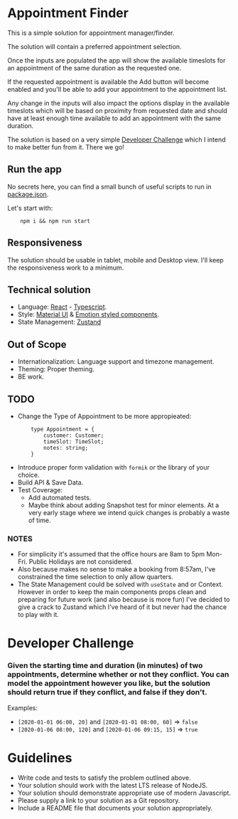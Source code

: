 # Appointment Finder

This is a simple solution for appointment manager/finder.

The solution will contain a preferred appointment selection. 

Once the inputs are populated the app will show the available timeslots for an appointment of the same duration as the requested one. 

If the requested appointment is available the Add button will become enabled and you'll be able to add your appointment to the appointment list. 

Any change in the inputs will also impact the options display in the available timeslots which will be based on proximity from requested date and should have at least enough time available to add an appointment with the same duration.

The solution is based on a very simple [Developer Challenge](#developer-challenge) which I intend to make better fun from it. There we go! 

## Run the app

No secrets here, you can find a small bunch of useful scripts to run in [package.json](../package.json).

Let's start with:
```
    npm i && npm run start
```

## Responsiveness

The solution should be usable in tablet, mobile and Desktop view. I'll keep the responsiveness work to a minimum.

## Technical solution

- Language: [React](https://react.dev/) - [Typescript](https://www.typescriptlang.org/).
- Style: [Material UI](https://mui.com/) & [Emotion styled components](https://emotion.sh/docs/styled).
- State Management: [Zustand](https://zustand-demo.pmnd.rs/)

## Out of Scope

- Internationalization: Language support and timezone management.
- Theming: Proper theming.
- BE work. 

## TODO

- Change the Type of Appointment to be more appropieated:
    ```
        type Appointment = {
            customer: Customer;
            timeSlot: TimeSlot;
            notes: string;
        }
    ```
- Introduce proper form validation with `formik` or the library of your choice.
- Build API & Save Data.
- Test Coverage: 
    - Add automated tests.
    - Maybe think about adding Snapshot test for minor elements. At a very early stage where we intend quick changes is probably a waste of time.


### NOTES

- For simplicity it's assumed that the office hours are 8am to 5pm Mon-Fri. Public Holidays are not considered.
- Also because makes no sense to make a booking from 8:57am, I've constrained the time selection to only allow quarters.
- The State Management could be solved with `useState` and or Context. However in order to keep the main components props clean and preparing for future work (and also because is more fun) I've decided to give a crack to Zustand which I've heard of it but never had the chance to play with it. 

# Developer Challenge

### Given the starting time and duration (in minutes) of two appointments, determine whether or not they conflict. You can model the appointment however you like, but the solution should return true if they conflict, and false if they don't.

Examples:

- `[2020-01-01 06:00, 20]` and `[2020-01-01 08:00, 60]` => `false`
- `[2020-01-06 08:00, 120]` and `[2020-01-06 09:15, 15]` => `true`

# Guidelines

- Write code and tests to satisfy the problem outlined above.
- Your solution should work with the latest LTS release of NodeJS.
- Your solution should demonstrate appropriate use of modern Javascript.
- Please supply a link to your solution as a Git repository.
- Include a README file that documents your solution appropriately.